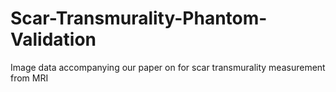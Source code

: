 # Scar-Transmurality-Phantom-Validation
Image data accompanying our paper on for scar transmurality measurement from MRI 
